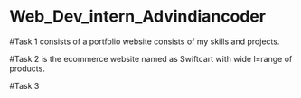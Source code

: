 # Web_Dev_intern_Advindiancoder

#Task 1 consists of a portfolio website consists of my skills and projects.

#Task 2 is the ecommerce website named as Swiftcart with wide l=range of products.

#Task 3
